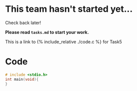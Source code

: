 # This team hasn't started yet...

Check back later!

**Please read `tasks.md` to start your work.**

This is a link to {% include_relative ./code.c %} for Task5
 
 # Code 
 ```c
 # include <stdio.h>
 int main(void){
 }
 ```
